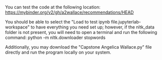 You can test the code at the following location:
https://mybinder.org/v2/gh/a2wallace/recommendations/HEAD

You should be able to select the "Load to test ipynb file.jupyterlab-workspace" to have everything you need set up; however, if the nltk_data folder is not present, you will need to open a terminal and run the following command:
python -m nltk.downloader stopwords

Additionally, you may download the "Capstone Angelica Wallace.py" file directly and run the program locally on your system.
